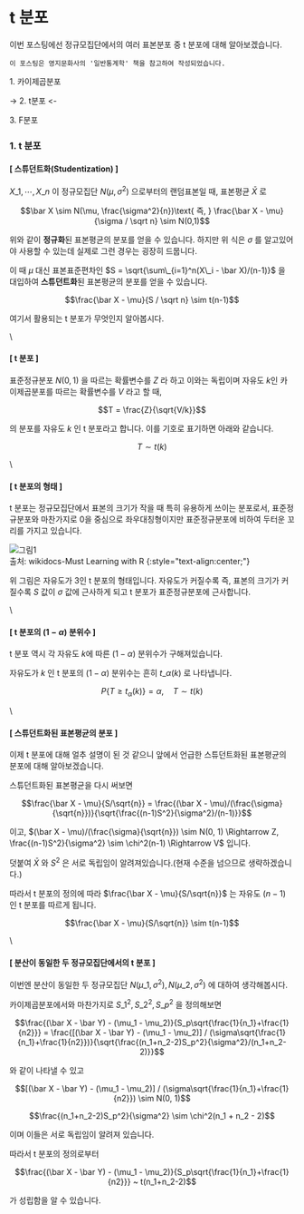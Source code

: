 # t 분포

이번 포스팅에선 정규모집단에서의 여러 표본분포 중 t 분포에 대해 알아보겠습니다.

```
이 포스팅은 영지문화사의 '일반통계학' 책을 참고하여 작성되었습니다.
```

1\. 카이제곱분포

\-> 2. t분포 <-

3\. F분포

### 1. t 분포

#### \[ 스튜던트화(Studentization) ]

$X\_1, \cdots, X\_n$ 이 정규모집단 $N(\mu, \sigma^2)$ 으로부터의 랜덤표본일 때, 표본평균 $\bar X$ 로

$$\bar X \sim N(\mu, \frac{\sigma^2}{n})\text{ 즉, } \frac{\bar X - \mu}{\sigma / \sqrt n} \sim N(0,1)$$

위와 같이 **정규화**된 표본평균의 분포를 얻을 수 있습니다. 하지만 위 식은 $\sigma$ 를 알고있어야 사용할 수 있는데 실제로 그런 경우는 굉장히 드뭅니다.

이 때 $\mu$ 대신 표본표준편차인 $S = \sqrt{\sum\_{i=1}^n(X\_i - \bar X)/(n-1)}$ 을 대입하여 **스튜던트화**된 표본평균의 분포를 얻을 수 있습니다.

$$\frac{\bar X - \mu}{S / \sqrt n} \sim t(n-1)$$

여기서 활용되는 t 분포가 무엇인지 알아봅시다.

\


#### \[ t 분포 ]

표준정규분포 $N(0,1)$ 을 따르는 확률변수를 $Z$ 라 하고 이와는 독립이며 자유도 $k$인 카이제곱분포를 따르는 확률변수를 $V$ 라고 할 때,

$$T = \frac{Z}{\sqrt{V/k}}$$

의 분포를 자유도 $k$ 인 t 분포라고 합니다. 이를 기호로 표기하면 아래와 같습니다.

$$T \sim t(k)$$

\


#### \[ t 분포의 형태 ]

t 분포는 정규모집단에서 표본의 크기가 작을 때 특히 유용하게 쓰이는 분포로서, 표준정규분포와 마찬가지로 0을 중심으로 좌우대칭형이지만 표준정규분포에 비하여 두터운 꼬리를 가지고 있습니다.

![그림1](https://wikidocs.net/images/page/73465/T-DIST\_3.PNG)\
출처: wikidocs-Must Learning with R {:style="text-align:center;"}

위 그림은 자유도가 3인 t 분포의 형태입니다. 자유도가 커질수록 즉, 표본의 크기가 커질수록 $S$ 값이 $\sigma$ 값에 근사하게 되고 t 분포가 표준정규분포에 근사합니다.

\


#### \[ t 분포의 $(1-\alpha)$ 분위수 ]

t 분포 역시 각 자유도 $k$에 따른 $(1-\alpha)$ 분위수가 구해져있습니다.

자유도가 $k$ 인 t 분포의 $(1-\alpha)$ 분위수는 흔히 $t\_\alpha(k)$ 로 나타냅니다.

$$P\{T \ge t_\alpha(k)\} = \alpha, \quad T\sim t(k)$$

\


#### \[ 스튜던트화된 표본평균의 분포 ]

이제 t 분포에 대해 얼추 설명이 된 것 같으니 앞에서 언급한 스튜던트화된 표본평균의 분포에 대해 알아보겠습니다.

스튜던트화된 표본평균을 다시 써보면

$$\frac{\bar X - \mu}{S/\sqrt{n}} = \frac{(\bar X - \mu)/(\frac{\sigma}{\sqrt{n}})}{\sqrt{\frac{(n-1)S^2}{\sigma^2}/(n-1)}}$$

이고, $(\bar X - \mu)/(\frac{\sigma}{\sqrt{n\}}) \sim N(0, 1) \Rightarrow Z, \frac{(n-1)S^2}{\sigma^2} \sim \chi^2(n-1) \Rightarrow V$ 입니다.

덧붙여 $\bar X$ 와 $S^2$ 은 서로 독립임이 알려져있습니다.(현재 수준을 넘으므로 생략하겠습니다.)

따라서 t 분포의 정의에 따라 $\frac{\bar X - \mu}{S/\sqrt{n\}}$ 는 자유도 $(n-1)$ 인 t 분포를 따르게 됩니다.

$$\frac{\bar X - \mu}{S/\sqrt{n}} \sim t(n-1)$$

\


#### \[ 분산이 동일한 두 정규모집단에서의 t 분포 ]

이번엔 분산이 동일한 두 정규모집단 $N(\mu\_1, \sigma^2), N(\mu\_2, \sigma^2)$ 에 대하여 생각해봅시다.

카이제곱분포에서와 마찬가지로 $S\_1^2, S\_2^2, S\_p^2$ 을 정의해보면

$$\frac{(\bar X - \bar Y) - (\mu_1 - \mu_2)}{S_p\sqrt{\frac{1}{n_1}+\frac{1}{n2}}} = \frac{[(\bar X - \bar Y) - (\mu_1 - \mu_2)] / (\sigma\sqrt{\frac{1}{n_1}+\frac{1}{n2}})}{\sqrt{\frac{(n_1+n_2-2)S_p^2}{\sigma^2}/(n_1+n_2-2)}}$$

와 같이 나타낼 수 있고

$$[(\bar X - \bar Y) - (\mu_1 - \mu_2)] / (\sigma\sqrt{\frac{1}{n_1}+\frac{1}{n2}}) \sim N(0, 1)$$

$$\frac{(n_1+n_2-2)S_p^2}{\sigma^2} \sim \chi^2(n_1 + n_2 - 2)$$

이며 이들은 서로 독립임이 알려져 있습니다.

따라서 t 분포의 정의로부터

$$\frac{(\bar X - \bar Y) - (\mu_1 - \mu_2)}{S_p\sqrt{\frac{1}{n_1}+\frac{1}{n2}}} ~ t(n_1+n_2-2)$$

가 성립함을 알 수 있습니다.
